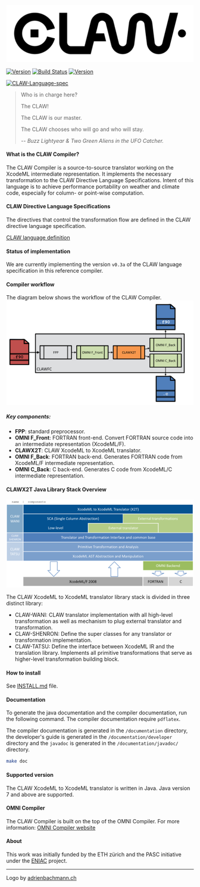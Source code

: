 ![CLAW Logo](resources/logo_full_black.png)

<a target="_blank" href="http://semver.org">![Version](https://img.shields.io/badge/Version-1.0.0-lightgray.svg)</a> [![Build Status](https://travis-ci.org/clementval/claw-compiler.svg?branch=master)](https://travis-ci.org/clementval/claw-compiler)
<a target="_blank" href="https://claw-compiler.slack.com/">![Version](https://img.shields.io/badge/Collab-Slack-yellow.svg)</a>

<a target="_blank" href="https://github.com/C2SM-RCM/claw-language-specification/blob/master/claw_language_specifications.pdf">![CLAW-Language-spec](https://img.shields.io/badge/CLAW_Language-0.4.0-blue.svg)</a>


> Who is in charge here?
>
> The CLAW!
>
> The CLAW is our master.
>
> The CLAW chooses who will go and who will stay.
>
> -- <cite>Buzz Lightyear & Two Green Aliens in the UFO Catcher.</cite>


#### What is the CLAW Compiler?
The CLAW Compiler is a source-to-source translator working on the XcodeML
intermediate representation. It implements the necessary transformation to the
CLAW Directive Language Specifications.
Intent of this language is to achieve performance portability on weather and
climate code, especially for column- or point-wise computation.

#### CLAW Directive Language Specifications
The directives that control the transformation flow are defined in the
CLAW directive language specification.

[CLAW language definition](https://github.com/C2SM-RCM/claw-language-definition)


#### Status of implementation
We are currently implementing the version `v0.3a` of the CLAW language
specification in this reference compiler.


#### Compiler workflow
The diagram below shows the workflow of the CLAW Compiler.
![CLAW Compiler workflow](resources/clawfc_workflow.png)

##### Key components:
* **FPP**: standard preprocessor.
* **OMNI F_Front**: FORTRAN front-end. Convert FORTRAN source code into an
  intermediate representation (XcodeML/F).
* **CLAWX2T**: CLAW XcodeML to XcodeML translator.
* **OMNI F_Back**: FORTRAN back-end. Generates FORTRAN code from XcodeML/F
  intermediate representation.
* **OMNI C_Back**: C back-end. Generates C code from XcodeML/C
  intermediate representation.


#### CLAWX2T Java Library Stack Overview

![CLAWX2T Library stack](resources/clawx2t_stack.png)

The CLAW XcodeML to XcodeML translator library stack is divided in three
distinct library:

* CLAW-WANI: CLAW translator implementation with all high-level transformation
  as well as mechanism to plug external translator and transformation.
* CLAW-SHENRON: Define the super classes for any translator or transformation
  implementation.
* CLAW-TATSU: Define the interface between XcodeML IR and the translation
  library. Implements all primitive transformations that serve as higher-level
  transformation building block.


#### How to install
See [INSTALL.md](./INSTALL.md) file.


#### Documentation
To generate the java documentation and the compiler documentation, run the
following command. The compiler documentation require `pdflatex`.

The compiler documentation is generated in the `/documentation` directory, the
developer's guide is generated in the `/documentation/developer` directory and
the `javadoc` is generated in the `/documentation/javadoc/` directory.

```bash
make doc
```

#### Supported version
The CLAW XcodeML to XcodeML translator is written in Java. Java version 7 and
above are supported.


#### OMNI Compiler
The CLAW Compiler is built on the top of the OMNI Compiler. For more
information: [OMNI Compiler website](http://omni-compiler.org)


#### About
This work was initially funded by the ETH zürich and the PASC initiative under
the [ENIAC](http://www.pasc-ch.org/projects/2017-2020/eniac/) project.

---
Logo by [adrienbachmann.ch](http://www.adrienbachmann.ch)
